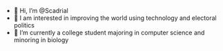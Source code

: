 - 👋 Hi, I’m @Scadrial
- 👀 I am interested in improving the world using technology and electoral politics
- 🌱 I’m currently a college student majoring in computer science and minoring in biology
<!---
Scadrial/Scadrial is a ✨ special ✨ repository because its `README.md` (this file) appears on your GitHub profile.
You can click the Preview link to take a look at your changes.
--->
